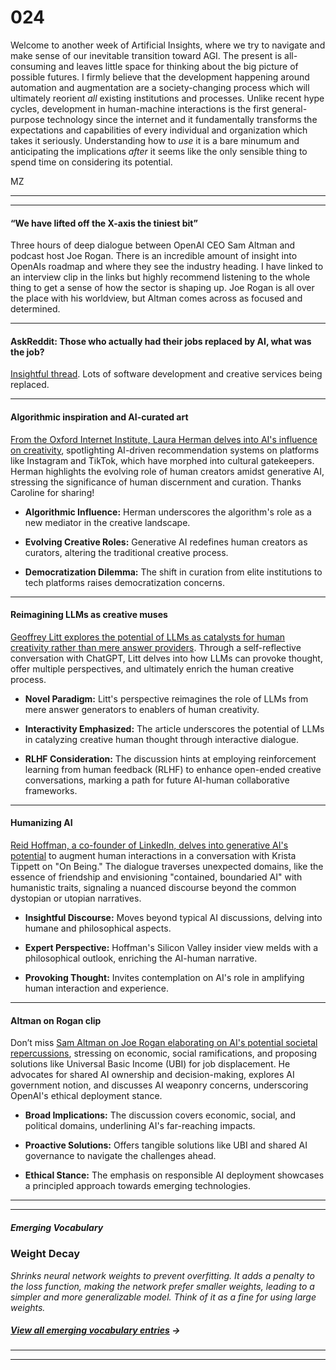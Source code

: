 # 024

Welcome to another week of Artificial Insights, where we try to navigate and make sense of our inevitable transition toward AGI. The present is all-consuming and leaves little space for thinking about the big picture of possible futures. I firmly believe that the development happening around automation and augmentation are a society-changing process which will ultimately reorient _all_ existing institutions and processes. Unlike recent hype cycles, development in human-machine interactions is the first general-purpose technology since the internet and it fundamentally transforms the expectations and capabilities of every individual and organization which takes it seriously. Understanding how to _use_ it is a bare minumum and anticipating the implications _after_ it seems like the only sensible thing to spend time on considering its potential.

MZ

* * *

* * *

#### “We have lifted off the X-axis the tiniest bit”

Three hours of deep dialogue between OpenAI CEO Sam Altman and podcast host Joe Rogan. There is an incredible amount of insight into OpenAIs roadmap and where they see the industry heading. I have linked to an interview clip in the links but highly recommend listening to the whole thing to get a sense of how the sector is shaping up. Joe Rogan is all over the place with his worldview, but Altman comes across as focused and determined.

* * *

#### AskReddit: Those who actually had their jobs replaced by AI, what was the job?

[Insightful thread](https://old.reddit.com/r/AskReddit/comments/16yy4ex/those_who_actually_had_their_jobs_replaced_by_ai/). Lots of software development and creative services being replaced.

* * *

#### Algorithmic inspiration and AI-curated art

[From the Oxford Internet Institute, Laura Herman delves into AI's influence on creativity](https://www.youtube.com/watch?v=PFwJ4Oly5aw), spotlighting AI-driven recommendation systems on platforms like Instagram and TikTok, which have morphed into cultural gatekeepers. Herman highlights the evolving role of human creators amidst generative AI, stressing the significance of human discernment and curation. Thanks Caroline for sharing\!

* **Algorithmic Influence:** Herman underscores the algorithm's role as a new mediator in the creative landscape.

* **Evolving Creative Roles:** Generative AI redefines human creators as curators, altering the traditional creative process.

* **Democratization Dilemma:** The shift in curation from elite institutions to tech platforms raises democratization concerns.

* * *

#### Reimagining LLMs as creative muses

[Geoffrey Litt explores the potential of LLMs as catalysts for human creativity rather than mere answer providers](https://www.geoffreylitt.com/2023/02/26/llm-as-muse-not-oracle). Through a self-reflective conversation with ChatGPT, Litt delves into how LLMs can provoke thought, offer multiple perspectives, and ultimately enrich the human creative process.

* **Novel Paradigm:** Litt's perspective reimagines the role of LLMs from mere answer generators to enablers of human creativity.

* **Interactivity Emphasized:** The article underscores the potential of LLMs in catalyzing creative human thought through interactive dialogue.

* **RLHF Consideration:** The discussion hints at employing reinforcement learning from human feedback \(RLHF\) to enhance open-ended creative conversations, marking a path for future AI-human collaborative frameworks.

* * *

#### Humanizing AI

[Reid Hoffman, a co-founder of LinkedIn, delves into generative AI's potential](https://onbeing.org/programs/reid-hoffman-ai-and-what-it-means-to-be-more-human/) to augment human interactions in a conversation with Krista Tippett on "On Being." The dialogue traverses unexpected domains, like the essence of friendship and envisioning "contained, boundaried AI" with humanistic traits, signaling a nuanced discourse beyond the common dystopian or utopian narratives.

* **Insightful Discourse:** Moves beyond typical AI discussions, delving into humane and philosophical aspects.

* **Expert Perspective:** Hoffman's Silicon Valley insider view melds with a philosophical outlook, enriching the AI-human narrative.

* **Provoking Thought:** Invites contemplation on AI's role in amplifying human interaction and experience.

* * *

#### Altman on Rogan clip

Don’t miss [Sam Altman on Joe Rogan elaborating on AI's potential societal repercussions](https://www.youtube.com/watch?v=MTJZpO3bTpg), stressing on economic, social ramifications, and proposing solutions like Universal Basic Income \(UBI\) for job displacement. He advocates for shared AI ownership and decision-making, explores AI government notion, and discusses AI weaponry concerns, underscoring OpenAI's ethical deployment stance.

* **Broad Implications:** The discussion covers economic, social, and political domains, underlining AI's far-reaching impacts.

* **Proactive Solutions:** Offers tangible solutions like UBI and shared AI governance to navigate the challenges ahead.

* **Ethical Stance:** The emphasis on responsible AI deployment showcases a principled approach towards emerging technologies.

* * *

* * *

##### Emerging Vocabulary

### Weight Decay

_Shrinks neural network weights to prevent overfitting. It adds a penalty to the loss function, making the network prefer smaller weights, leading to a simpler and more generalizable model. Think of it as a fine for using large weights._

##### [View all emerging vocabulary entries](https://newsletter.envisioning.io/p/emerging-vocabulary) **→**

* * *

* * *